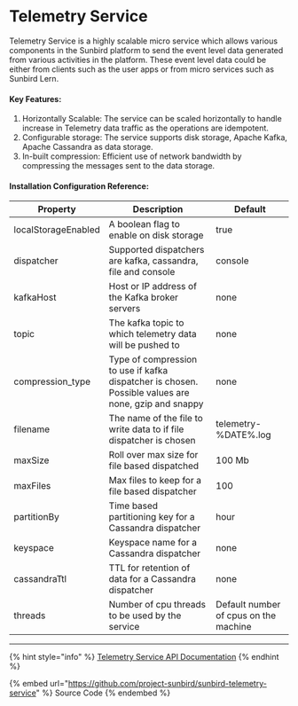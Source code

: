 # Telemetry Service

Telemetry Service is a highly scalable micro service which allows various components in the Sunbird platform to send the event level data generated from various activities in the platform. These event level data could be either from clients such as the user apps or from micro services such as Sunbird Lern.

#### Key Features:

1. Horizontally Scalable: The service can be scaled horizontally to handle increase in Telemetry data traffic as the operations are idempotent.
2. Configurable storage: The service supports disk storage, Apache Kafka, Apache Cassandra as data storage.
3. In-built compression: Efficient use of network bandwidth by compressing the messages sent to the data storage.

#### Installation Configuration Reference:

| Property            | Description                                                                                         | Default                               |
| ------------------- | --------------------------------------------------------------------------------------------------- | ------------------------------------- |
| localStorageEnabled | A boolean flag to enable on disk storage                                                            | true                                  |
| dispatcher          | Supported dispatchers are kafka, cassandra, file and console                                        | console                               |
| kafkaHost           | Host or IP address of the Kafka broker servers                                                      | none                                  |
| topic               | The kafka topic to which telemetry data will be pushed to                                           | none                                  |
| compression\_type   | Type of compression to use if kafka dispatcher is chosen. Possible values are none, gzip and snappy | none                                  |
| filename            | The name of the file to write data to if file dispatcher is chosen                                  | telemetry-%DATE%.log                  |
| maxSize             | Roll over max size for file based dispatched                                                        | 100 Mb                                |
| maxFiles            | Max files to keep for a file based dispatcher                                                       | 100                                   |
| partitionBy         | Time based partitioning key for a Cassandra dispatcher                                              | hour                                  |
| keyspace            | Keyspace name for a Cassandra dispatcher                                                            | none                                  |
| cassandraTtl        | TTL for retention of data for a Cassandra dispatcher                                                | none                                  |
| threads             | Number of cpu threads to be used by the service                                                     | Default number of cpus on the machine |

****

{% hint style="info" %}
[Telemetry Service API Documentation](http://docs.sunbird.org/latest/apis/telemetryapi/index.html)
{% endhint %}

{% embed url="https://github.com/project-sunbird/sunbird-telemetry-service" %}
Source Code
{% endembed %}
